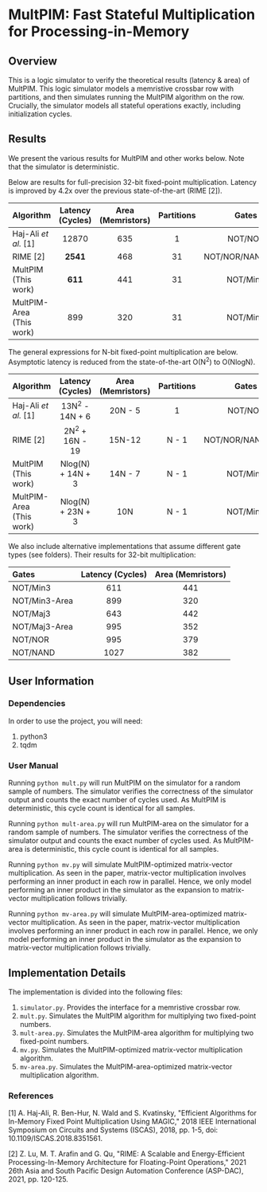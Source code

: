 # MultPIM: Fast Stateful Multiplication for Processing-in-Memory
## Overview
This is a logic simulator to verify the theoretical results (latency & area) of MultPIM. This logic simulator models a memristive crossbar row with partitions, and then simulates running the MultPIM algorithm on 
the row. Crucially, the simulator models all stateful operations exactly, including initialization cycles.

## Results
We present the various results for MultPIM and other works below. Note that 
the simulator is deterministic. 

Below are results for full-precision 32-bit fixed-point multiplication. Latency is improved by 4.2x over the previous state-of-the-art (RIME [2]).

| Algorithm      | Latency (Cycles) | Area (Memristors) | Partitions | Gates
| ---- | :----: | :----: | :----: | :----: |
| Haj-Ali *et al.* [1] | 12870 | 635 | 1 | NOT/NOR |
| RIME [2] | **2541** | 468 | 31 | NOT/NOR/NAND/Min3 |
| MultPIM (This work) | **611** | 441 | 31 | NOT/Min3 |
| MultPIM-Area (This work) | 899 | 320 | 31 | NOT/Min3 |

The general expressions for N-bit fixed-point multiplication are below. Asymptotic latency is reduced from the state-of-the-art O(N<sup>2</sup>) to O(NlogN).

| Algorithm      | Latency (Cycles) | Area (Memristors) | Partitions | Gates
| ---- | :----: | :----: | :----: | :----: |
| Haj-Ali *et al.* [1] | 13N<sup>2</sup> - 14N + 6 | 20N - 5 | 1 | NOT/NOR |
| RIME [2] | 2N<sup>2</sup> + 16N - 19 | 15N-12 | N - 1 | NOT/NOR/NAND/Min3 |
| MultPIM (This work) | Nlog(N) + 14N + 3  | 14N - 7 | N - 1 | NOT/Min3 |
| MultPIM-Area (This work) | Nlog(N) + 23N + 3 | 10N | N - 1 | NOT/Min3 |

We also include alternative implementations that assume different gate types (see folders). Their results for 32-bit multiplication:

| Gates | Latency (Cycles) | Area (Memristors) |
| :---- | :----: | :----: |
| NOT/Min3 | 611 | 441 |
| NOT/Min3-Area | 899 | 320 |
| NOT/Maj3 | 643 | 442 |
| NOT/Maj3-Area | 995 | 352 |
| NOT/NOR | 995 | 379 |
| NOT/NAND | 1027 | 382 |

## User Information
### Dependencies
In order to use the project, you will need:
1. python3
2. tqdm
### User Manual
Running `python mult.py` will run MultPIM on the simulator for a random sample of numbers. The simulator verifies the correctness
of the simulator output and counts the exact number of cycles used. As MultPIM is deterministic, this cycle count is identical for all samples.

Running `python mult-area.py` will run MultPIM-area on the simulator for a random sample of numbers. The simulator verifies the correctness
of the simulator output and counts the exact number of cycles used. As MultPIM-area is deterministic, this cycle count is identical for all samples.

Running `python mv.py` will simulate MultPIM-optimized matrix-vector multiplication. As seen in the paper, matrix-vector multiplication
involves performing an inner product in each row in parallel. Hence, we only model performing an inner product in the simulator
as the expansion to matrix-vector multiplication follows trivially. 

Running `python mv-area.py` will simulate MultPIM-area-optimized matrix-vector multiplication. As seen in the paper, matrix-vector multiplication
involves performing an inner product in each row in parallel. Hence, we only model performing an inner product in the simulator
as the expansion to matrix-vector multiplication follows trivially. 

## Implementation Details
The implementation is divided into the following files: 
1. `simulator.py`. Provides the interface for a memristive crossbar row.
2. `mult.py`. Simulates the MultPIM algorithm for multiplying two fixed-point numbers.
3. `mult-area.py`. Simulates the MultPIM-area algorithm for multiplying two fixed-point numbers.
3. `mv.py`. Simulates the MultPIM-optimized matrix-vector multiplication algorithm.
3. `mv-area.py`. Simulates the MultPIM-area-optimized matrix-vector multiplication algorithm.

### References

[1] A. Haj-Ali, R. Ben-Hur, N. Wald and S. Kvatinsky, "Efficient Algorithms for In-Memory Fixed Point Multiplication Using MAGIC," 2018 IEEE International Symposium on Circuits and Systems (ISCAS), 2018, pp. 1-5, doi: 10.1109/ISCAS.2018.8351561.

[2] Z. Lu, M. T. Arafin and G. Qu, "RIME: A Scalable and Energy-Efficient Processing-In-Memory Architecture for Floating-Point Operations," 2021 26th Asia and South Pacific Design Automation Conference (ASP-DAC), 2021, pp. 120-125.